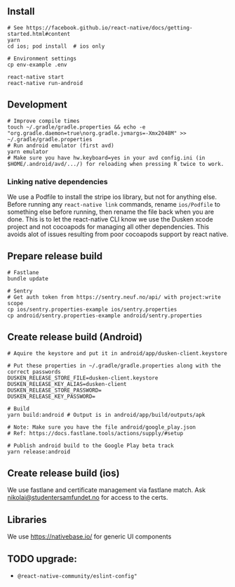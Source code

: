 ## Install
    # See https://facebook.github.io/react-native/docs/getting-started.html#content
    yarn
    cd ios; pod install  # ios only

    # Environment settings
    cp env-example .env

    react-native start
    react-native run-android

## Development
    # Improve compile times
    touch ~/.gradle/gradle.properties && echo -e "org.gradle.daemon=true\norg.gradle.jvmargs=-Xmx2048M" >> ~/.gradle/gradle.properties
    # Run android emulator (first avd)
    yarn emulator
    # Make sure you have hw.keyboard=yes in your avd config.ini (in $HOME/.android/avd/.../) for reloading when pressing R twice to work.

### Linking native dependencies
We use a Podfile to install the stripe ios library, but not for anything else.
Before running any `react-native link` commands, rename `ios/Podfile` to something else before running, then rename the file back when you are done.
This is to let the react-native CLI know we use the Dusken xcode project and not cocoapods for managing all other dependencies.
This avoids alot of issues resulting from poor cocoapods support by react native.

## Prepare release build
    # Fastlane
    bundle update

    # Sentry
    # Get auth token from https://sentry.neuf.no/api/ with project:write scope
    cp ios/sentry.properties-example ios/sentry.properties
    cp android/sentry.properties-example android/sentry.properties

## Create release build (Android)
    # Aquire the keystore and put it in android/app/dusken-client.keystore

    # Put these properties in ~/.gradle/gradle.properties along with the correct passwords
    DUSKEN_RELEASE_STORE_FILE=dusken-client.keystore
    DUSKEN_RELEASE_KEY_ALIAS=dusken-client
    DUSKEN_RELEASE_STORE_PASSWORD=
    DUSKEN_RELEASE_KEY_PASSWORD=

    # Build
    yarn build:android # Output is in android/app/build/outputs/apk

    # Note: Make sure you have the file android/google_play.json
    # Ref: https://docs.fastlane.tools/actions/supply/#setup

    # Publish android build to the Google Play beta track
    yarn release:android

## Create release build (ios)
We use fastlane and certificate management via fastlane match. Ask nikolai@studentersamfundet.no for access to the certs.
## Libraries

We use https://nativebase.io/ for generic UI components


## TODO upgrade:
 - `@react-native-community/eslint-config"`